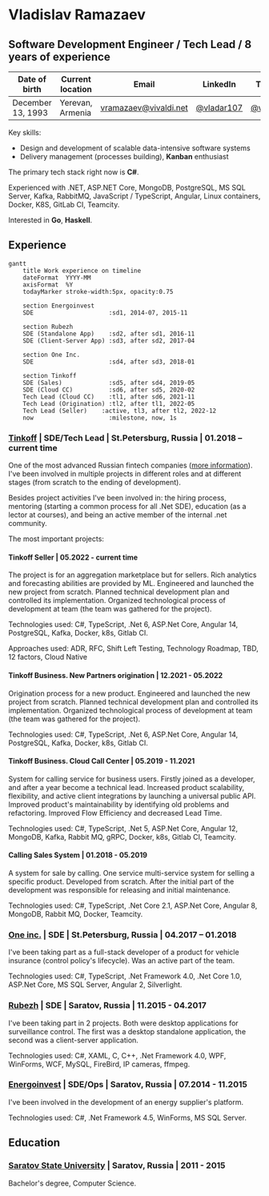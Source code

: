 # Vladislav Ramazaev
## Software Development Engineer / Tech Lead / 8 years of experience 

| Date of birth | Current location | Email | LinkedIn | Telegram | GitHub |
| --- | --- | --- | --- | --- | --- |
|December 13, 1993 | Yerevan, Armenia | [vramazaev@vivaldi.net](vramazaev@vivaldi.net) | [@vladar107](https://www.linkedin.com/in/vladar107/?locale=en_US) | [@vladar107](https://t.me/vladar107) | [@vladar107](https://github.com/vladar107)

Key skills:

- Design and development of scalable data-intensive software systems
- Delivery management (processes building), **Kanban** enthusiast

The primary tech stack right now is **C#**.

Experienced with .NET, ASP.NET Core, MongoDB, PostgreSQL, MS SQL Server, Kafka, RabbitMQ, JavaScript / TypeScript, Angular, Linux containers, Docker, K8S, GitLab CI, Teamcity.

Interested in **Go**, **Haskell**.

## Experience
```mermaid
gantt
    title Work experience on timeline
    dateFormat  YYYY-MM
    axisFormat  %Y
    todayMarker stroke-width:5px, opacity:0.75
    
    section Energoinvest
    SDE                     :sd1, 2014-07, 2015-11
    
    section Rubezh
    SDE (Standalone App)    :sd2, after sd1, 2016-11
    SDE (Client-Server App) :sd3, after sd2, 2017-04
    
    section One Inc.
    SDE                     :sd4, after sd3, 2018-01
    
    section Tinkoff
    SDE (Sales)             :sd5, after sd4, 2019-05
    SDE (Cloud CC)          :sd6, after sd5, 2020-02
    Tech Lead (Cloud CC)    :tl1, after sd6, 2021-11
    Tech Lead (Origination) :tl2, after tl1, 2022-05
    Tech Lead (Seller)    :active, tl3, after tl2, 2022-12
    now                     :milestone, now, 1s
```

### [Tinkoff](https://www.tinkoff.ru ) | SDE/Tech Lead | St.Petersburg, Russia | 01.2018 – current time
One of the most advanced Russian fintech companies ([more information](https://www.tinkoffgroup.com/company-info/summary/)). I've been involved in multiple projects in different roles and at different stages (from scratch to the ending of development).

Besides project activities I've been involved in: the hiring process, mentoring (starting a common process for all .Net SDE), education (as a lector at courses), and being an active member of the internal .net community.

The most important projects:

#### **Tinkoff Seller** | 05.2022 - current time

The project is for an aggregation marketplace but for sellers. Rich analytics and forecasting abilities are provided by ML. Engineered and launched the new project from scratch. Planned technical development plan and controlled its implementation. Organized technological process of development at team (the team was gathered for the project). 

Technologies used: C#, TypeScript, .Net 6, ASP.Net Core, Angular 14, PostgreSQL, Kafka, Docker, k8s, Gitlab CI.

Approaches used: ADR, RFC, Shift Left Testing, Technology Roadmap, TBD, 12 factors, Cloud Native

#### **Tinkoff Business. New Partners origination** | 12.2021 - 05.2022
Origination process for a new product. Engineered and launched the new project from scratch. Planned technical development plan and controlled its implementation. Organized technological process of development at team (the team was gathered for the project).

Technologies used: C#, TypeScript, .Net 6, ASP.Net Core, Angular 14, PostgreSQL, Kafka, Docker, k8s, Gitlab CI.

#### **Tinkoff Business. Cloud Call Center** | 05.2019 - 11.2021
System for calling service for business users. Firstly joined as a developer, and after a year become a technical lead. Increased product scalability, flexibility, and active client integrations by launching a universal public API. Improved product's maintainability by identifying old problems and refactoring. Improved Flow Efficiency and decreased Lead Time. 

Technologies used: C#, TypeScript, .Net 5, ASP.Net Core, Angular 12, MongoDB, Kafka, Rabbit MQ, gRPC, Docker, k8s, Gitlab CI, Teamcity.

#### **Calling Sales System** | 01.2018 - 05.2019
A system for sale by calling. One service multi-service system for selling a specific product. Developed from scratch. After the initial part of the development was responsible for releasing and initial maintenance.  

Technologies used: C#, TypeScript, .Net Core 2.1, ASP.Net Core, Angular 8, MongoDB, Rabbit MQ, Docker, Teamcity.

### [One inc.](https://www.oneinc.com/) | SDE | St.Petersburg, Russia | 04.2017 – 01.2018
I've been taking part as a full-stack developer of a product for vehicle insurance (control policy's lifecycle). Was an active part of the team. 

Technologies used: C#, TypeScript, .Net Framework 4.0, .Net Core 1.0, ASP.Net Core, MS SQL Server, Angular 2, Silverlight.

### [Rubezh](https://rubezh.com/) | SDE | Saratov, Russia | 11.2015 - 04.2017
I've been taking part in 2 projects. Both were desktop applications for surveillance control. The first was a desktop standalone application, the second was a client-server application.

Technologies used: C#, XAML, C, C++, .Net Framework 4.0, WPF, WinForms, WCF, MySQL, FireBird, IP cameras, ffmpeg.

### [Energoinvest](http://www.energoin.ru/) | SDE/Ops | Saratov, Russia | 07.2014 - 11.2015
I've been involved in the development of an energy supplier's platform. 

Technologies used: C#, .Net Framework 4.5, WinForms, MS SQL Server.

## Education
### [Saratov State University](https://www.sgu.ru/en) | Saratov, Russia | 2011 - 2015

Bachelor's degree, Computer Science.
